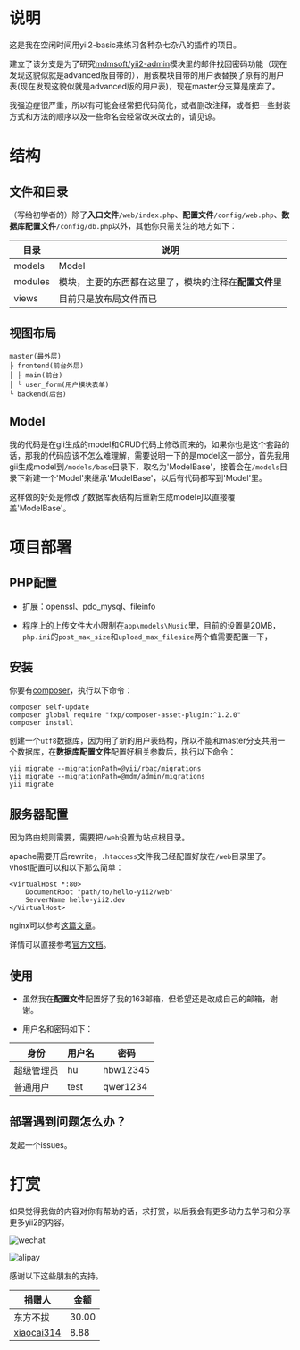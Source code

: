 # 说明

这是我在空闲时间用yii2-basic来练习各种杂七杂八的插件的项目。

建立了该分支是为了研究[mdmsoft/yii2-admin](https://github.com/mdmsoft/yii2-admin)模块里的邮件找回密码功能（现在发现这貌似就是advanced版自带的），用该模块自带的用户表替换了原有的用户表(现在发现这貌似就是advanced版的用户表)，现在master分支算是废弃了。

我强迫症很严重，所以有可能会经常把代码简化，或者删改注释，或者把一些封装方式和方法的顺序以及一些命名会经常改来改去的，请见谅。

# 结构

## 文件和目录

（写给初学者的）除了**入口文件**`/web/index.php`、**配置文件**`/config/web.php`、**数据库配置文件**`/config/db.php`以外，其他你只需关注的地方如下：

目录 | 说明
---|---
models | Model
modules | 模块，主要的东西都在这里了，模块的注释在**配置文件**里
views | 目前只是放布局文件而已

## 视图布局

```
master(最外层)
├ frontend(前台外层)
│ ├ main(前台)
│ └ user_form(用户模块表单)
└ backend(后台)
```

## Model

我的代码是在gii生成的model和CRUD代码上修改而来的，如果你也是这个套路的话，那我的代码应该不怎么难理解，需要说明一下的是model这一部分，首先我用gii生成model到`/models/base`目录下，取名为'ModelBase'，接着会在`/models`目录下新建一个'Model'来继承'ModelBase'，以后有代码都写到'Model'里。

这样做的好处是修改了数据库表结构后重新生成model可以直接覆盖'ModelBase'。

# 项目部署

## PHP配置

* 扩展：openssl、pdo_mysql、fileinfo

* 程序上的上传文件大小限制在`app\models\Music`里，目前的设置是20MB，`php.ini`的`post_max_size`和`upload_max_filesize`两个值需要配置一下，

## 安装

你要有[composer](http://docs.phpcomposer.com/)，执行以下命令：

```
composer self-update
composer global require "fxp/composer-asset-plugin:^1.2.0"
composer install
```

创建一个`utf8`数据库，因为用了新的用户表结构，所以不能和master分支共用一个数据库，在**数据库配置文件**配置好相关参数后，执行以下命令：

```
yii migrate --migrationPath=@yii/rbac/migrations
yii migrate --migrationPath=@mdm/admin/migrations
yii migrate
```

## 服务器配置

因为路由规则需要，需要把`/web`设置为站点根目录。

apache需要开启rewrite，`.htaccess`文件我已经配置好放在`/web`目录里了。vhost配置可以和以下那么简单：

```
<VirtualHost *:80>
    DocumentRoot "path/to/hello-yii2/web"
    ServerName hello-yii2.dev
</VirtualHost>
```

nginx可以参考[这篇文章](http://www.getyii.com/topic/31)。

详情可以直接参考[官方文档](http://www.yiiframework.com/doc-2.0/guide-start-installation.html#configuring-web-servers)。

## 使用

* 虽然我在**配置文件**配置好了我的163邮箱，但希望还是改成自己的邮箱，谢谢。

* 用户名和密码如下：

身份 | 用户名 | 密码
---|---|---
超级管理员 | hu | hbw12345
普通用户 | test | qwer1234

## 部署遇到问题怎么办？

发起一个issues。

# 打赏

如果觉得我做的内容对你有帮助的话，求打赏，以后我会有更多动力去学习和分享更多yii2的内容。

![wechat](https://raw.githubusercontent.com/hubeiwei/hello-yii2/master/web/wechat_pay.png "微信")

![alipay](https://raw.githubusercontent.com/hubeiwei/hello-yii2/master/web/ali_pay.jpg "支付宝")

感谢以下这些朋友的支持。

捐赠人 | 金额
---|---
东方不拔 | 30.00
[xiaocai314](https://github.com/xiaocai314) | 8.88
